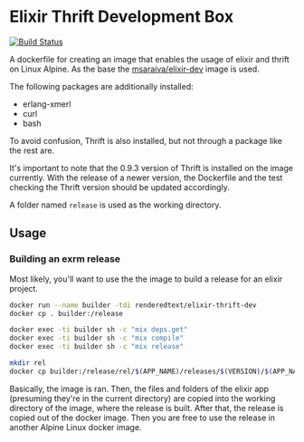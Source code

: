 # Elixir Thrift Development Box

[![Build Status](https://semaphoreci.com/api/v1/renderedtext/elixir-thrift-dev/branches/master/badge.svg)](https://semaphoreci.com/renderedtext/elixir-thrift-dev)

A dockerfile for creating an image that enables the usage of elixir and thrift
on Linux Alpine. As the base the
[msaraiva/elixir-dev](https://github.com/msaraiva/docker-alpine/tree/master/dockerfiles/elixir-dev/1.3.1 "msaraiva/elixir-dev")
image is used.

The following packages are additionally installed:
* erlang-xmerl
* curl
* bash

To avoid confusion, Thrift is also installed, but not through a package like
the rest are.

It's important to note that the 0.9.3 version of Thrift is installed on the
image currently. With the release of a newer version, the Dockerfile and the
test checking the Thrift version should be updated accordingly.

A folder named `release` is used as the working directory.

## Usage

### Building an exrm release

Most likely, you'll want to use the the image to build a release for an
elixir project.

``` bash
docker run --name builder -tdi renderedtext/elixir-thrift-dev
docker cp . builder:/release

docker exec -ti builder sh -c "mix deps.get"
docker exec -ti builder sh -c "mix compile"
docker exec -ti builder sh -c "mix release"

mkdir rel
docker cp builder:/release/rel/$(APP_NAME)/releases/$(VERSION)/$(APP_NAME).tar.gz rel/$(APP_NAME).tar.gz
```

Basically, the image is ran. Then, the files and folders of the elixir app
(presuming they're in the current directory) are copied into the working
directory of the image, where the release is built. After that, the release is
copied out of the docker image. Then you are free to use the release in another
Alpine Linux docker image.
